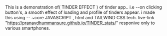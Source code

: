 This is a demonstration of( TINDER EFFECT ) of tinder app..
i.e --on clicking button's, a smooth effect of loading and profile of tinders appear.
i made this using --
~core JAVASCRIPT , html and TAILWIND CSS tech.
live-link "https://pranavdhummansure.github.io/TINDER_stats/"
responive only to various smartphones. 
